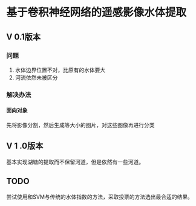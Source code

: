 # 基于卷积神经网络的遥感影像水体提取



## V 0.1版本

### 问题

1. 水体边界位置不对，比原有的水体要大
2. 河流依然未被区分

### 解决办法

#### 面向对象

先将影像分割，然后生成等大小的图片，对这些图像再进行分类

## V 1 .0版本
基本实现湖塘的提取而不保留河道，但是依然有一些河道。
## TODO
尝试使用和SVM与传统的水体指数的方法，采取投票的方法选出最合适的结果。

